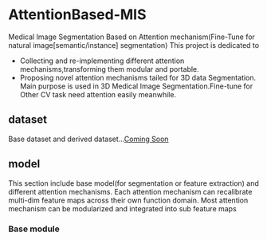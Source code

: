 # AttentionBased-MIS
Medical Image Segmentation Based on Attention mechanism(Fine-Tune for natural image[semantic/instance] segmentation)
This project is dedicated to 
- Collecting and re-implementing different attention mechanisms,transforming them modular and portable.
- Proposing  novel attention mechanisms tailed for 3D data Segmentation.
Main purpose is used in 3D Medical Image Segmentation.Fine-tune for Other CV task need attention easily meanwhile.

## dataset
Base dataset and derived dataset...[Coming Soon]()



## model
This section include base model(for segmentation or feature extraction) and different attention mechanisms.
Each attention mechanism can recalibrate multi-dim feature maps across their own function domain.
Most attention mechanism can be modularized and integrated into sub feature maps 



### Base module







